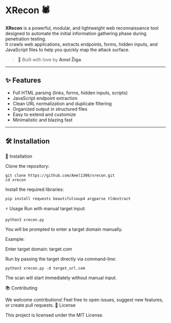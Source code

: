 # XRecon 🕷️

**XRecon** is a powerful, modular, and lightweight web reconnaissance tool designed to automate the initial information gathering phase during penetration testing.  
It crawls web applications, extracts endpoints, forms, hidden inputs, and JavaScript files to help you quickly map the attack surface.

> 🚀 Built with love by **Amel Žiga**.

---

## ✨ Features

- Full HTML parsing (links, forms, hidden inputs, scripts)
- JavaScript endpoint extraction
- Clean URL normalization and duplicate filtering
- Organized output in structured files
- Easy to extend and customize
- Minimalistic and blazing fast

---

## 🛠️ Installation

🚀 Installation

Clone the repository:

    git clone https://github.com/Amel1308/xrecon.git
    cd xrecon

Install the required libraries:

    pip install requests beautifulsoup4 argparse tldextract

⚡ Usage
Run with manual target input:

    python3 xrecon.py

You will be prompted to enter a target domain manually.

Example:

Enter target domain: target.com

Run by passing the target directly via command-line:

    python3 xrecon.py -d terget_url.com

The scan will start immediately without manual input.


📚 Contributing

We welcome contributions!
Feel free to open issues, suggest new features, or create pull requests.
📄 License

This project is licensed under the MIT License.
